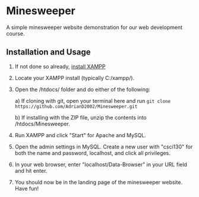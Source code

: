 # Minesweeper
A simple minesweeper website demonstration for our web development course.

## Installation and Usage
1. If not done so already, [install XAMPP](https://www.apachefriends.org/)
2. Locate your XAMPP install (typically C:/xampp/).
3. Open the /htdocs/ folder and do either of the following:

   a) If cloning with git, open your terminal here and run `git clone https://github.com/AdrianD2002/Minesweeper.git`
   
   b) If installing with the ZIP file, unzip the contents into /htdocs/Minesweeper.

5. Run XAMPP and click "Start" for Apache and MySQL.
6. Open the admin settings in MySQL. Create a new user with "csci130" for both the name and password, localhost, and click all privileges.
7. In your web browser, enter "localhost/Data-Browser" in your URL field and hit enter.
8. You should now be in the landing page of the minesweeper website. Have fun!
